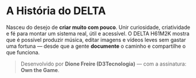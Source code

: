# A História do DELTA

Nasceu do desejo de **criar muito com pouco**. Unir curiosidade, criatividade e fé para montar um sistema real, útil e acessível.
O DELTA H61M2K mostra que é possível produzir música, editar imagens e vídeos leves sem gastar uma fortuna —
desde que a gente **documente** o caminho e compartilhe o que funciona.

> Desenvolvido por **Dione Freire (D3Tecnologia)** — com a assinatura: **Own the Game**.
